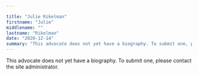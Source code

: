 ```yaml
---

title: "Julie Rikelman"
firstname: "Julie"
middlename: ""
lastname: "Rikelman"
date: "2020-12-14"
summary: "This advocate does not yet have a biography. To submit one, please contact the site administrator."
---
```

This advocate does not yet have a biography. To submit one, please contact the site administrator.

